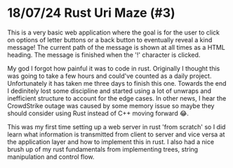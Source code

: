 # 18/07/24 Rust Uri Maze (#3)
This is a very basic web application where the goal is for the user to click on
options of letter buttons or a back button to eventually reveal a kind message!
The current path of the message is shown at all times as a HTML heading. The
message is finished when the '!' character is clicked.

My god I forgot how painful it was to code in rust. Originally I thought this
was going to take a few hours and could've counted as a daily project.
Unfortunately it has taken me three days to finish this one. Towards the end I
dedinitely lost some discipline and started using a lot of unwraps and
inefficient structure to account for the edge cases. In other news, I hear
the CrowdStrike outage was caused by some memory issue so maybe they should
consider using Rust instead of C++ moving forward 😂.

This was my first time setting up a web server in rust 'from scratch' so I did
learn what information is transmitted from client to server and vice versa at
the application layer and how to implement this in rust. I also had a nice
brush up of my rust fundamentals from implementing trees, string manipulation
and control flow.
